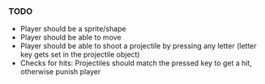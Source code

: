### TODO

* Player should be a sprite/shape
* Player should be able to move
* Player should be able to shoot a projectile by pressing any letter (letter key gets set in the projectile object)
* Checks for hits: Projectiles should match the pressed key to get a hit, otherwise punish player
